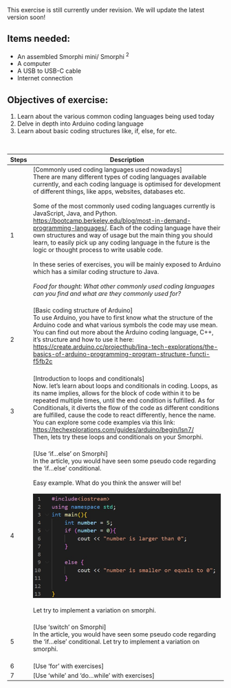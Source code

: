 This exercise is still currently under revision. We will update the latest version soon!
## Items needed:
* An assembled Smorphi mini/ Smorphi <sup>2</sup>
* A computer
* A USB to USB-C cable
* Internet connection
## Objectives of exercise:
1. Learn about the various common coding languages being used today
2. Delve in depth into Arduino coding language
3. Learn about basic coding structures like, if, else, for etc.

<br />

Steps | Description
-- | --
1 | [Commonly used coding languages used nowadays]<br />There are many different types of coding languages available currently, and each coding language is optimised for development of different things, like apps, websites, databases etc.<br /><br />Some of the most commonly used coding languages currently is JavaScript, Java, and Python. https://bootcamp.berkeley.edu/blog/most-in-demand-programming-languages/. Each of the coding language have their own structures and way of usage but the main thing you should learn, to easily pick up any coding language in the future is the logic or thought process to write usable code.<br /><br />In these series of exercises, you will be mainly exposed to Arduino which has a similar coding structure to Java.<br /><br />_Food for thought: What other commonly used coding languages can you find and what are they commonly used for?_<br /><br />
2 | [Basic coding structure of Arduino]<br />To use Arduino, you have to first know what the structure of the Arduino code and what various symbols the code may use mean. You can find out more about the Arduino coding language, C++, it’s structure and how to use it here: https://create.arduino.cc/projecthub/lina-tech-explorations/the-basics-of-arduino-programming-program-structure-functi-f5fb2c<br /><br />
3 | [Introduction to loops and conditionals]<br />Now. let’s learn about loops and conditionals in coding. Loops, as its name implies, allows for the block of code within it to be repeated multiple times, until the end condition is fulfilled. As for Conditionals, it diverts the flow of the code as different conditions are fulfilled, cause the code to react differently, hence the name.<br />You can explore some code examples via this link: https://techexplorations.com/guides/arduino/begin/lsn7/ <br />Then, lets try these loops and conditionals on your Smorphi.<br /><br />
4 | [Use ‘if…else’ on Smorphi]<br />In the article, you would have seen some pseudo code regarding the ‘if…else’ conditional. <br> </br> Easy example. What do you think the answer will be!<br></br> ![](https://github.com/whyaxee/Smorphi-wiki/blob/master/Github%20Wiki/if%20else%20example.jpg)<br></br> Let try to implement a variation on smorphi.<br /><br />
5 | [Use ‘switch’ on Smorphi]<br />In the article, you would have seen some pseudo code regarding the ‘if…else’ conditional. Let try to implement a variation on smorphi.<br /><br />
6 | [Use ‘for’ with exercises]
7 | [Use ‘while’ and ‘do…while’ with exercises]
